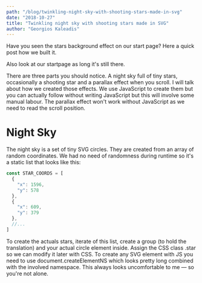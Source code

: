 ```yaml
---
path: "/blog/twinkling-night-sky-with-shooting-stars-made-in-svg"
date: "2018-10-27"
title: "Twinkling night sky with shooting stars made in SVG"
author: "Georgios Kaleadis"
---
```


Have you seen the stars background effect on our start page? Here a quick post how we built it.

Also look at our startpage as long it's still there.

There are three parts you should notice. A night sky full of tiny stars, occasionally a shooting star and a parallax effect when you scroll. I will talk about how we created those effects. We use JavaScript to create them but you can actually follow without writing JavaScript but this will involve some manual labour. The parallax effect won't work without JavaScript as we need to read the scroll position.

# Night Sky

The night sky is a set of tiny SVG circles. They are created from an array of random coordinates. We had no need of randomness during runtime so it's a static list that looks like this:

```javascript
const STAR_COORDS = [
  {
    "x": 1596,
    "y": 578
  },
  {
    "x": 609,
    "y": 379
  },
  //...
]
```

To create the actuals stars, iterate of this list, create a group (to hold the translation) and your actual circle element inside. Assign the CSS class .star so we can modify it later with CSS. To create any SVG element with JS you need to use document.createElementNS which looks pretty long combined with the involved namespace. This always looks uncomfortable to me — so you're not alone.
